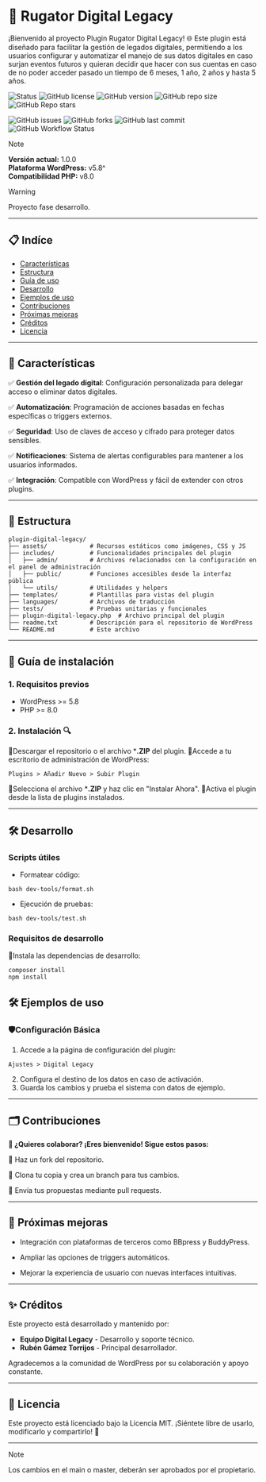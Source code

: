 # 💾 **Rugator Digital Legacy**

¡Bienvenido al proyecto Plugin Rugator Digital Legacy! 🌐 Este plugin está diseñado para facilitar la gestión de legados digitales, permitiendo a los usuarios configurar y automatizar el manejo de sus datos digitales en caso surjan eventos futuros y quieran decidir que hacer con sus cuentas en caso de no poder acceder pasado un tiempo de 6 meses, 1 año, 2 años y hasta 5 años.

![Status](https://img.shields.io/badge/Estado-En%20Desarrollo-yellow?style=flat-square)
![GitHub license](https://img.shields.io/github/license/RUGATOR-TECHNOLOGY/PluginDigitalLegacy?style=flat-square)
![GitHub version](https://img.shields.io/github/v/tag/RUGATOR-TECHNOLOGY/PluginDigitalLegacy?label=versión&style=flat-square)
![GitHub repo size](https://img.shields.io/github/repo-size/RUGATOR-TECHNOLOGY/PluginDigitalLegacy?style=flat-square)
![GitHub Repo stars](https://img.shields.io/github/stars/RUGATOR-TECHNOLOGY/PluginDigitalLegacy?style=social)

![GitHub issues](https://img.shields.io/github/issues/RUGATOR-TECHNOLOGY/PluginDigitalLegacy?style=flat-square)
![GitHub forks](https://img.shields.io/github/forks/RUGATOR-TECHNOLOGY/PluginDigitalLegacy?style=flat-square)
![GitHub last commit](https://img.shields.io/github/last-commit/RUGATOR-TECHNOLOGY/PluginDigitalLegacy?style=flat-square)
![GitHub Workflow Status](https://img.shields.io/github/actions/workflow/status/RUGATOR-TECHNOLOGY/PluginDigitalLegacy/main.yml?style=flat-square)


> [!NOTE]
> **Versión actual:** 1.0.0  
> **Plataforma WordPress:** v5.8^  
> **Compatibilidad PHP:** v8.0

> [!WARNING]
> Proyecto fase desarrollo.

---

## 📋 Indíce
- [Características](#-características)
- [Estructura](#-estructura)
- [Guía de uso](#-guía-de-uso)
- [Desarrollo](#-desarrollo)
- [Ejemplos de uso](#-ejemplos-de-uso)
- [Contribuciones](#-contribuciones)
- [Próximas mejoras](#-próximas-mejoras)
- [Créditos](#-créditos)
- [Licencia](#-licencia)

---

## 🌟 **Características**

✅ **Gestión del legado digital**: Configuración personalizada para delegar acceso o eliminar datos digitales.

✅ **Automatización**: Programación de acciones basadas en fechas específicas o triggers externos.

✅ **Seguridad**: Uso de claves de acceso y cifrado para proteger datos sensibles.

✅ **Notificaciones**: Sistema de alertas configurables para mantener a los usuarios informados.

✅ **Integración**: Compatible con WordPress y fácil de extender con otros plugins.

---

## 📂 **Estructura**

```plaintext
plugin-digital-legacy/
├── assets/            # Recursos estáticos como imágenes, CSS y JS
├── includes/          # Funcionalidades principales del plugin
│   ├── admin/         # Archivos relacionados con la configuración en el panel de administración
│   ├── public/        # Funciones accesibles desde la interfaz pública
│   └── utils/         # Utilidades y helpers
├── templates/         # Plantillas para vistas del plugin
├── languages/         # Archivos de traducción
├── tests/             # Pruebas unitarias y funcionales
├── plugin-digital-legacy.php  # Archivo principal del plugin
├── readme.txt         # Descripción para el repositorio de WordPress
└── README.md          # Este archivo
```
---

## 🚀 **Guía de instalación**
### 1. Requisitos previos
- WordPress >= 5.8
- PHP >= 8.0

### 2. Instalación 🔍
🔹Descargar el repositorio o el archivo ***.ZIP** del plugin.
🔹Accede a tu escritorio de administración de WordPress:

```
Plugins > Añadir Nuevo > Subir Plugin
```
🔹Selecciona el archivo ***.ZIP** y haz clic en "Instalar Ahora".
🔹Activa el plugin desde la lista de plugins instalados.

---

## 🛠️ **Desarrollo**
### Scripts útiles
- Formatear código:

```
bash dev-tools/format.sh
```

- Ejecución de pruebas:

```
bash dev-tools/test.sh
```

### Requisitos de desarrollo
🔹Instala las dependencias de desarrollo:
```
composer install
npm install
```

## 🛠️ **Ejemplos de uso**
### 🛡️Configuración Básica
1. Accede a la página de configuración del plugin:
```
Ajustes > Digital Legacy
```
2. Configura el destino de los datos en caso de activación.
3. Guarda los cambios y prueba el sistema con datos de ejemplo.

---

## 🗂️ Contribuciones

**🤝 ¿Quieres colaborar? ¡Eres bienvenido! Sigue estos pasos:**

🔹 Haz un fork del repositorio.

🔹 Clona tu copia y crea un branch para tus cambios.

🔹 Envía tus propuestas mediante pull requests.

---

## 🔮 Próximas mejoras

- Integración con plataformas de terceros como BBpress y BuddyPress.

- Ampliar las opciones de triggers automáticos.

- Mejorar la experiencia de usuario con nuevas interfaces intuitivas.

---

## ✨ Créditos

Este proyecto está desarrollado y mantenido por:

- **Equipo Digital Legacy** - Desarrollo y soporte técnico.
- **Rubén Gámez Torrijos** - Principal desarrollador.

Agradecemos a la comunidad de WordPress por su colaboración y apoyo constante.

---

## 📝 Licencia

Este proyecto está licenciado bajo la Licencia MIT. ¡Siéntete libre de usarlo, modificarlo y compartirlo! 🚀

---

> [!NOTE]
> Los cambios en el main o master, deberán ser aprobados por el propietario.

